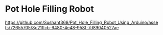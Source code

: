 # Pot Hole Filling Robot

https://github.com/Sushant369/Pot_Hole_Filling_Robot_Using_Arduino/assets/72655705/8c21ffcb-6480-4e48-958f-7d89040527ae

